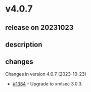 # v4.0.7

## release on 20231023
## description
## changes
Changes in version 4.0.7 (2023-10-23)

* <a class="issue-link js-issue-link" data-error-text="Failed to load title" data-id="1956599765" data-permission-text="Title is private" data-url="https://github.com/spring-projects/spring-ws/issues/1384" data-hovercard-type="pull_request" data-hovercard-url="/spring-projects/spring-ws/pull/1384/hovercard" href="https://github.com/spring-projects/spring-ws/pull/1384">#1384</a> - Upgrade to xmlsec 3.0.3.

